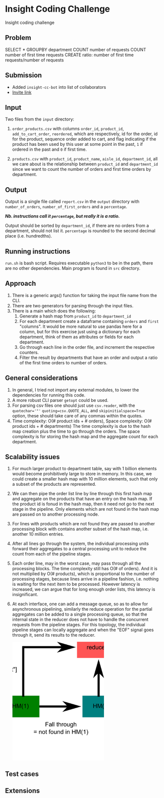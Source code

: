# Insight Coding Challenge

Insight coding challenge

## Problem

SELECT * GROUPBY department COUNT number of requests COUNT number of first time
requests CREATE ratio: number of first time requests/number of requests

## Submission

* Added `insight-cc-bot` into list of collaborators
* [Invite link](https://github.com/frankieliu/insight/invitations)

## Input

Two files from the `input` directory:

1. `order_products.csv` with columns `order_id`, `product_id`,
    `add_to_cart_order`, `reordered`, which are respectively, id for
    the order, id for the product, sequence order added to cart, and
    flag indicating if the product has been used by this user at some
    point in the past, `1` if ordered in the past and `0` if first
    time.

1. `products.csv` with `product_id`, `product_name`, `aisle_id`,
   `department_id`, all we care about is the relationship between
   `product_id` and `department_id` since we want to count the
   number of orders and first time orders by department.

## Output

Output is a single file called `report.csv` in the `output` directory
with `number_of_orders`, `number_of_first_orders` and a `percentage`.

***Nb. instructions call it `percentage`, but really it is a ratio.***

Output should be sorted by `department_id`, if there are no orders
from a department, should not list it.  `percentage` is rounded to
the second decimal place (i.e. hundredths).

## Running instructions

`run.sh` is bash script.  Requires executable `python3` to be in the path, there
are no other dependencies.  Main program is found in `src` directory.

## Approach

1. There is a generic args() function for taking the input file name from the CLI.
1. There are two generators for parsing through the input files.
1. There is a main which does the following:
   1. Generate a hash map from `product_id` to `department_id`
   1. For each department create a dataframe containing `orders` and
      `first` "columns".  It would be more natural to use pandas here
      for a column, but for this exercise just using a dictionary for
      each department, think of them as attributes or fields for each
      department.
   1. Go through each line in the order file, and increment the respective
      counters.
   1. Filter the result by departments that have an order and output a
      ratio of the first time orders to number of orders.

## General considerations
1. In general, I tried not import any external modules, to lower the
   dependencies for running this code.
1. A more robust CLI parser `getopt` could be used.
1. For parsing csv files one should just use `csv.reader`, with the
   `quotechar='"'` `quoting=csv.QUOTE_ALL`, and
   `skipinitialspace=True` option, these should take care of any
    commas within the quotes.
1. Time complexity: O(# product ids + # orders), Space complexity: O(#
   product ids + # departments) The time complexity is due to the hash
   map creation plus the time to go through the orders.  The space
   complexity is for storing the hash map and the aggregate count for
   each department.

## Scalability issues
1. For much larger product to department table, say with 1 billion
   elements would become prohibitively large to store in memory.  In
   this case, we could create a smaller hash map with 10 million
   elements, such that only a subset of the products are represented.

1. We can then pipe the order list line by line through this first
   hash map and aggregate on the products that have an entry on the
   hash map.  If the product id is fonud in the hash map, then it need
   not go to the next stage in the pipeline.  Only elements which are
   not found in the hash map are passed on to another processing node.

1. For lines with products which are not found they are passed to another
   processing block with contains another subset of the hash map, i.e.
   another 10 million entries.

1. After all lines go through the system, the individual processing
   units forward their aggregates to a central processing unit to
   reduce the count from each of the pipeline stages.

1. Each order line, may in the worst case, may pass through all the
   processing blocks.  The time complexity still has O(# of orders).
   And it is not multiplied by O(# products), which is proportional to
   the number of processing stages, because lines arrive in a pipeline
   fashion, i.e. nothing is waiting for the next item to be processed.
   However latency is increased, we can argue that for long enough
   order lists, this latency is insignificant.

1. At each interface, one can add a message queue, so as to allow for
   asynchronous pipelining, similarly the reduce operation for the
   partial aggregates can be added to a single processing queue, so
   that the internal state in the reducer does not have to handle the
   concurrent requests from the pipeline stages.  For this topology,
   the individual pipeline stages can locally aggregate and when the
   "EOF" signal goes through it, send its results to the reducer.

   <img src="pipeline.png" width="300">

## Test cases

## Extensions
